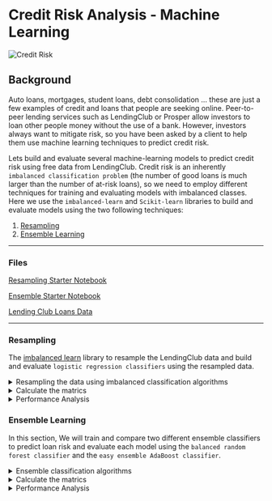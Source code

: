 # Credit Risk Analysis - Machine Learning

![Credit Risk](Images/credit-risk.jpg)

## Background

Auto loans, mortgages, student loans, debt consolidation ... these are just a few examples of credit and loans that people are seeking online. Peer-to-peer lending services such as LendingClub or Prosper allow investors to loan other people money without the use of a bank. However, investors always want to mitigate risk, so you have been asked by a client to help them use machine learning techniques to predict credit risk.

Lets build and evaluate several machine-learning models to predict credit risk using free data from LendingClub. Credit risk is an inherently `imbalanced classification problem` (the number of good loans is much larger than the number of at-risk loans), so we need to employ different techniques for training and evaluating models with imbalanced classes. Here we use the `imbalanced-learn` and `Scikit-learn` libraries to build and evaluate models using the two following techniques:

1. [Resampling](#Resampling)
2. [Ensemble Learning](#Ensemble-Learning)

- - -

### Files

[Resampling Starter Notebook](Starter_Code/credit_risk_resampling.ipynb)

[Ensemble Starter Notebook](Starter_Code/credit_risk_ensemble.ipynb)

[Lending Club Loans Data](Instructions/Resources/LoanStats_2019Q1.csv.zip)

- - -

### Resampling

The [imbalanced learn](https://imbalanced-learn.readthedocs.io) library to resample the LendingClub data and build and evaluate `logistic regression classifiers` using the resampled data.

<details>
<summary>Resampling the data using imbalanced classification algorithms</summary><br>
    
1. **Oversample** the data using the `Naive Random Oversampler` and `SMOTE` algorithms.<br/>
    Naive Random Oversampler :
      ```python
        # Resample the training data with the RandomOversampler
        from imblearn.over_sampling import RandomOverSampler
        ros = RandomOverSampler(random_state=1)
        X_resampled, y_resampled = ros.fit_resample(X_train, y_train)
     ```
     
    SMOTE :
     ```python
        # Resample the training data with SMOTE
        from imblearn.over_sampling import SMOTE
        smote = SMOTE(random_state=1)
        X_resampled, y_resampled = smote.fit_resample(X_train, y_train)
     ```


2. **Undersample** the data using the `Cluster Centroids` algorithm.

    ```python
        # Resample the data using the ClusterCentroids resampler
        from imblearn.under_sampling import ClusterCentroids
        undersmpl_cc = ClusterCentroids(random_state=1)
        X_resampled, y_resampled = undersmpl_cc.fit_resample(X_train, y_train)
     ```

3. **Over- and under-sample** using a combination `SMOTEENN` algorithm.

     ```python
        # Resample the training data with SMOTEENN
        from imblearn.combine import SMOTEENN 
        smote_nn = SMOTEENN(random_state=1)
        X_resampled, y_resampled = smote_nn.fit_resample(X_train, y_train)
     ```
</details>

<details>
<summary>Calculate the matrics</summary><br>    

For each of the above, calculate the below metrics:

1. Train a `logistic regression classifier` from `sklearn.linear_model` using the resampled data.

    ```python
        # Resample the training data with the RandomOversampler
        from sklearn.linear_model import LogisticRegression
        model = LogisticRegression(random_state=1, solver='liblinear')
     ```
     

2. Calculate the below metrics
    1. The `balanced accuracy score` from `sklearn.metrics`
    2. The `confusion matrix` from `sklearn.metrics`
    3. The `imbalanced classification report` from `imblearn.metrics`

Models          |  Sampler | Accuracy | Confusion matrix | Classification report 
:----------------:|:----------------:|:----------------:|:----------------:|:----------------
**Naive Random Oversampler** | Oversampler | 0.7164 | <img src="Images/confusion_matrix_nro.png" width="300" /> |<img src="Images/cls_report_nro.png" width="500" />
**SMOTE** | Oversampler | 0.7107 |  <img src="Images/confusion_matrix_smo.png" width="300" /> | <img src="Images/cls_report_smo.png" width="500" />
**Cluster Centroids** | Undersampler | 0.6564 | <img src="Images/confusion_matrix_under.png" width="300" /> | <img src="Images/cls_report_under.png" width="500" />
**SMOTEENN** | Combination | 0.6987 | <img src="Images/confusion_matrix_combination.png" width="300" /> | <img src="Images/cls_report_combination.png" width="500" />

</details>

<details>
<summary>Performance Analysis</summary><br>  
Using the above metrics to answer the following:

> Which model had the best balanced accuracy score? <br/>
> `Naive Random Oversampler` and `SMOTE`<br/><br/>
> Which model had the best recall score?<br/>
> `Naive Random Oversampler` has better recall score for High Risk<br/><br/>
> Which model had the best geometric mean score?<br/>
> `Naive Random Oversampler`
</details>


### Ensemble Learning

In this section, We will train and compare two different ensemble classifiers to predict loan risk and evaluate each model using the `balanced random forest classifier` and the `easy ensemble AdaBoost classifier`.

<details>
<summary>Ensemble classification algorithms</summary><br>    
1. **Balanced Random Forest Classifier**
    
    ```python
        # Ensample the training data with the BalancedRandomForestClassifier
        from imblearn.ensemble import BalancedRandomForestClassifier
        clf = BalancedRandomForestClassifier(random_state=1)   #default n_esitmators=100
        rfc_model = clf.fit(X_train, y_train)
    ```
    

2. **Easy Ensemble AdaBoost Classifier**

    
   ```python
        # Ensample the training data with the EasyEnsembleClassifier
        from imblearn.ensemble import EasyEnsembleClassifier
        clf = EasyEnsembleClassifier(random_state=1, n_estimators=100)
        rfc_model = clf.fit(X_train, y_train)
   ```
<br/>   

</details>

<details>
<summary>Calculate the matrics</summary><br>        

Steps followed for each model:

1. Train the model using the quarterly data from LendingClub provided in the `Resource` folder.

     ```python
        from sklearn.model_selection import train_test_split
        X_train, X_test, y_train, y_test = train_test_split(X, y['loan_status'], random_state=1)
     ```
     
    
2. Calculate the below metrics
    1. The `balanced accuracy score` from `sklearn.metrics`
    2. The `confusion matrix` from `sklearn.metrics`
    3. The `imbalanced classification report` from `imblearn.metrics`

Models          |  Accuracy | Confusion matrix | Classification report 
:----------------:|:----------------:|:----------------:|:----------------
**Balanced Random Forest Classifier** | 0.7855 | <img src="Images/confusion_matrix_rfc.png" width="300" /> |<img src="Images/cls_report_rfc.png" width="500" />
**Easy Ensemble AdaBoost Classifier** | 0.9316 |  <img src="Images/confusion_matrix_ada.png" width="300" /> | <img src="Images/cls_report_ada.png" width="500" />


3. For the balanced random forest classifier only, print the feature importance sorted in descending order (most important feature to least important) along with the feature score.
    
    ```
    [(0.09175752102205247, 'total_rec_prncp'),
     (0.06410003199501778, 'total_pymnt_inv'),
     (0.05764917485461809, 'total_pymnt'),
     (0.05729679526683975, 'total_rec_int'),
     (0.05174788106507317, 'last_pymnt_amnt'),
     (0.031955619175665397, 'int_rate'),
     (0.02353678623968216, 'issue_d_Jan-2019'),
     (0.017078915518993903, 'installment'),
     (0.017014861224701222, 'mths_since_recent_inq'),
     (0.016537957646730293, 'out_prncp_inv'),
     (0.016169718411077325, 'max_bal_bc'),
     (0.01607049983545137, 'dti'),
     (0.01599866290723441, 'revol_bal'),
     (0.015775537221600675, 'annual_inc'),
     (0.01535560674178928, 'tot_hi_cred_lim'),
     (0.015029265003541079, 'mo_sin_old_rev_tl_op'),
     (0.014828006488636946, 'out_prncp'),
     (0.01464881608833323, 'total_bc_limit'),
     (0.014402430445752665, 'total_bal_il'),
     (0.014318832248876989, 'mths_since_rcnt_il'),
     (0.013519867193755364, 'issue_d_Mar-2019'),
     (0.013151520216882331, 'il_util'),
     (0.013101578263049833, 'total_il_high_credit_limit'),
     (0.012784600558682344, 'bc_util'),
     (0.012636608914961465, 'total_bal_ex_mort'),
     (0.012633464965390648, 'avg_cur_bal'),
     (0.012406321468566728, 'total_rev_hi_lim'),
     (0.011687404692448701, 'mo_sin_old_il_acct'),
     (0.01156494245653799, 'all_util'),
     (0.011455878011762288, 'num_rev_accts'),
     (0.011409157520644688, 'bc_open_to_buy'),
     (0.01073641504525053, 'tot_cur_bal'),
     (0.010380085181706624, 'acc_open_past_24mths'),
     (0.010097528131347774, 'mths_since_recent_bc'),
     (0.00995373830638152, 'loan_amnt'),
     (0.00991410213601043, 'pct_tl_nvr_dlq'),
     (0.009821715826953788, 'num_il_tl'),
     (0.009603648248133598, 'inq_last_12m'),
     (0.009537423049553, 'num_actv_rev_tl'),
     (0.008976776055926955, 'total_acc'),
     (0.008870623013604539, 'num_bc_tl'),
     (0.008745106187024114, 'num_op_rev_tl'),
     (0.008045578273709669, 'mo_sin_rcnt_tl'),
     (0.007906251501807723, 'next_pymnt_d_Apr-2019'),
     (0.00782073260901301, 'open_acc'),
     (0.007798696767389274, 'num_sats'),
     (0.007608045628523077, 'inq_fi'),
     (0.0075861537897335815, 'num_bc_sats'),
     (0.007554511001273182, 'num_tl_op_past_12m'),
     (0.007471884930172615, 'open_acc_6m'),
     (0.007273779915807858, 'num_rev_tl_bal_gt_0'),
     (0.006874845464745796, 'mort_acc'),
     (0.006862142977394886, 'total_cu_tl'),
     (0.006838718858820505, 'percent_bc_gt_75'),
     (0.006413554699909871, 'open_il_24m'),
     (0.006319439816216779, 'mo_sin_rcnt_rev_tl_op'),
     (0.006160469432535709, 'num_actv_bc_tl'),
     (0.006066257227997291, 'open_rv_12m'),
     (0.005981472544437747, 'total_rec_late_fee'),
     (0.0055301594524349495, 'open_act_il'),
     (0.004961823663836347, 'issue_d_Feb-2019'),
     (0.004685198497435334, 'next_pymnt_d_May-2019'),
     (0.0045872929977180356, 'open_rv_24m'),
     (0.0041651633321967895, 'inq_last_6mths'),
     (0.004016461341161775, 'open_il_12m'),
     (0.0032750717701661657, 'delinq_2yrs'),
     (0.0027565184136781346, 'verification_status_Not Verified'),
     (0.0026174030074401656, 'num_accts_ever_120_pd'),
     (0.002279671873697176, 'home_ownership_MORTGAGE'),
     (0.0021899772867773103, 'tot_coll_amt'),
     (0.0020851101815353096, 'home_ownership_RENT'),
     (0.0018404849590376573, 'home_ownership_OWN'),
     (0.001736019018028134, 'verification_status_Verified'),
     (0.0015472230884974506, 'verification_status_Source Verified'),
     (0.0012263315437383057, 'application_type_Joint App'),
     (0.0012213148580230454, 'application_type_Individual'),
     (0.0012151288883862276, 'pub_rec_bankruptcies'),
     (0.0008976722260399365, 'pub_rec'),
     (0.0008125182396705508, 'initial_list_status_w'),
     (0.000573414997420326, 'num_tl_90g_dpd_24m'),
     (0.0005168345750594915, 'collections_12_mths_ex_med'),
     (0.0004192455022893127, 'initial_list_status_f'),
     (0.0, 'tax_liens'),
     (0.0, 'recoveries'),
     (0.0, 'pymnt_plan_n'),
     (0.0, 'policy_code'),
     (0.0, 'num_tl_30dpd'),
     (0.0, 'num_tl_120dpd_2m'),
     (0.0, 'home_ownership_ANY'),
     (0.0, 'hardship_flag_N'),
     (0.0, 'delinq_amnt'),
     (0.0, 'debt_settlement_flag_N'),
     (0.0, 'collection_recovery_fee'),
     (0.0, 'chargeoff_within_12_mths'),
     (0.0, 'acc_now_delinq')]

    ```

</details>

<details>
<summary>Performance Analysis</summary><br>
    
Using the above metrics to answer the following:

> Which model had the best balanced accuracy score?<br/>
> `Easy Ensemble AdaBoost Classifier`<br/><br/>
> Which model had the best recall score?<br/>
> `Easy Ensemble AdaBoost Classifier`<br/><br/>
> Which model had the best geometric mean score?<br/>
>`Easy Ensemble AdaBoost Classifier`<br/><br/>
> What are the top three features?<br/>
>```python 
 (0.09175752102205247, 'total_rec_prncp'),
 (0.06410003199501778, 'total_pymnt_inv'),
 (0.05764917485461809, 'total_pymnt')
>```
- - -
